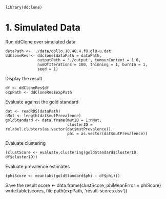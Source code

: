 ```{r}
library(ddclone)
```


# 1. Simulated Data

Run ddClone over simulated data
```{r}
dataPath <- './data/dollo.10.48.4.f0.gl0-u.dat'
ddCloneRes <- ddclone(dataPath = dataPath,
              outputPath = './output', tumourContent = 1.0,
              numOfIterations = 100, thinning = 1, burnIn = 1,
              seed = 1)
```

Display the result
```{r}
df <- ddCloneRes$df
expPath <- ddCloneRes$expPath
```

Evaluate against the gold standard
```{r}
dat <- readRDS(dataPath)
nMut <- length(dat$mutPrevalence)
goldStandard <- data.frame(mutID = 1:nMut,
                           clusterID = relabel.clusters(as.vector(dat$mutPrevalence)),
                           phi = as.vector(dat$mutPrevalence))
```

Evaluate clustering
```{r}
(clustScore <- evaluate.clustering(goldStandard$clusterID, df$clusterID))
```

Evaluate prevalence estimates
```{r}
(phiScore <- mean(abs(goldStandard$phi - df$phi)))
```

Save the result
score <- data.frame(clustScore, phiMeanError = phiScore)
write.table(scores, file.path(expPath, 'result-scores.csv'))
